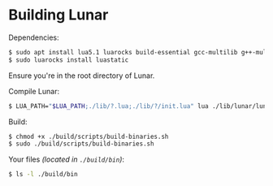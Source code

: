 # Building Lunar
Dependencies:
```sh
$ sudo apt install lua5.1 luarocks build-essential gcc-multilib g++-multilib mingw-w64
$ sudo luarocks install luastatic
```

Ensure you're in the root directory of Lunar.

Compile Lunar:
```sh
$ LUA_PATH="$LUA_PATH;./lib/?.lua;./lib/?/init.lua" lua ./lib/lunar/lunarc/init.lua
```

Build:
```sh
$ chmod +x ./build/scripts/build-binaries.sh
$ sudo ./build/scripts/build-binaries.sh
```

Your files *(located in `./build/bin`)*:
```sh
$ ls -l ./build/bin
```
